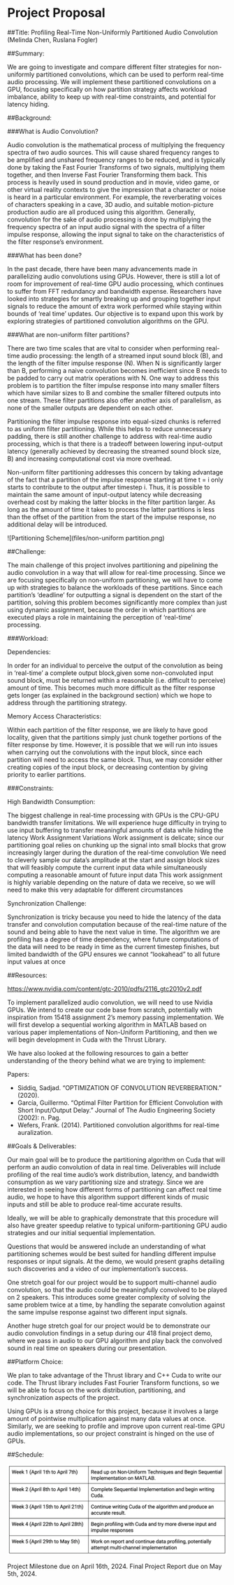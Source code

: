 # Project Proposal

##Title: Profiling Real-Time Non-Uniformly Partitioned Audio Convolution (Melinda Chen, Ruslana Fogler)

##Summary: 

We are going to investigate and compare different filter strategies for non-uniformly partitioned convolutions, which can be used to perform real-time audio processing. We will implement these partitioned convolutions on a GPU, focusing specifically on how partition strategy affects workload imbalance, ability to keep up with real-time constraints, and potential for latency hiding.

##Background:

###What is Audio Convolution?

Audio convolution is the mathematical process of multiplying the frequency spectra of two audio sources. This will cause shared frequency ranges to be amplified and unshared frequency ranges to be reduced, and is typically done by taking the Fast Fourier Transforms of two signals, multiplying them together, and then Inverse Fast Fourier Transforming them back. This process is heavily used in sound production and in movie, video game, or other virtual reality contexts to give the impression that a character or noise is heard in a particular environment. For example, the reverberating voices of characters speaking in a cave, 3D audio, and suitable motion-picture production audio are all produced using this algorithm. Generally, convolution for the sake of audio processing is done by multiplying the frequency spectra of an input audio signal with the spectra of a filter impulse response, allowing the input signal to take on the characteristics of the filter response’s environment.

###What has been done?

In the past decade, there have been many advancements made in parallelizing audio convolutions using GPUs. However, there is still a lot of room for improvement of real-time GPU audio processing, which continues to suffer from FFT redundancy and bandwidth expense. Researchers have looked into strategies for smartly breaking up and grouping together input signals to reduce the amount of extra work performed while staying within bounds of ‘real time’ updates. Our objective is to expand upon this work by exploring strategies of partitioned convolution algorithms on the GPU.

###What are non-uniform filter partitions?

There are two time scales that are vital to consider when performing real-time audio processing: the length of a streamed input sound block (B), and the length of the filter impulse response (N). When N is significantly larger than B, performing a naive convolution becomes inefficient since B needs to be padded to carry out matrix operations with N. 
One way to address this problem is to partition the filter impulse response into many smaller filters which have similar sizes to B and combine the smaller filtered outputs into one stream. These filter partitions also offer another axis of parallelism, as none of the smaller outputs are dependent on each other.

Partitioning the filter impulse response into equal-sized chunks is referred to as uniform filter partitioning. While this helps to reduce unnecessary padding, there is still another challenge to address with real-time audio processing, which is that there is a tradeoff between lowering input-output latency (generally achieved by decreasing the streamed sound block size, B) and increasing computational cost via more overhead.

Non-uniform filter partitioning addresses this concern by taking advantage of the fact that a partition of the impulse response starting at time t = i only starts to contribute to the output after timestep i. Thus, it is possible to maintain the same amount of input-output latency while decreasing overhead cost by making the latter blocks in the filter partition larger. As long as the amount of time it takes to process the latter partitions is less than the offset of the partition from the start of the impulse response, no additional delay will be introduced.


![Partitioning Scheme](files/non-uniform partition.png)

##Challenge:

The main challenge of this project involves partitioning and pipelining the audio convolution in a way that will allow for real-time processing. Since we are focusing specifically on non-uniform partitioning, we will have to come up with strategies to balance the workloads of these partitions. Since each partition’s ‘deadline’ for outputting a signal is dependent on the start of the partition, solving this problem becomes significantly more complex than just using dynamic assignment, because the order in which partitions are executed plays a role in maintaining the perception of ‘real-time’ processing.

###Workload:

Dependencies:

In order for an individual to perceive the output of the convolution as being in ‘real-time’ a complete output block,given some non-convoluted input sound block, must be returned within a reasonable (i.e. difficult to perceive) amount of time. This becomes much more difficult as the filter response gets longer (as explained in the background section) which we hope to address through the partitioning strategy.

Memory Access Characteristics:

Within each partition of the filter response, we are likely to have good locality, given that the partitions simply just chunk together portions of the filter response by time. However, it is possible that we will run into issues when carrying out the convolutions with the input block, since each partition will need to access the same block. Thus, we may consider either creating copies of the input block, or decreasing contention by giving priority to earlier partitions. 

###Constraints:

High Bandwidth Consumption:

The biggest challenge in real-time processing with GPUs is the CPU-GPU bandwidth transfer limitations. 
We will experience huge difficulty in trying to use input buffering to transfer meaningful amounts of data while hiding the latency
Work Assignment Variations
Work assignment is delicate; since our partitioning goal relies on chunking up the signal into small blocks that grow increasingly larger during the duration of the real-time convolution
We need to cleverly sample our data’s amplitude at the start and assign block sizes that will feasibly compute the current input data while simultaneously computing a reasonable amount of future input data
This work assignment is highly variable depending on the nature of data we receive, so we will need to make this very adaptable for different circumstances

Synchronization Challenge:

Synchronization is tricky because you need to hide the latency of the data transfer and convolution computation because of the real-time nature of the sound and being able to have the next value in time. 
The algorithm we are profiling has a degree of time dependency, where future computations of the data will need to be ready in time as the current timestep finishes, but limited bandwidth of the GPU ensures we cannot “lookahead” to all future input values at once

##Resources:

https://www.nvidia.com/content/gtc-2010/pdfs/2116_gtc2010v2.pdf

To implement parallelized audio convolution, we will need to use Nvidia GPUs. We intend to create our code base from scratch, potentially with inspiration from 15418 assignment 2’s memory passing implementation. We will first develop a sequential working algorithm in MATLAB based on various paper implementations of Non-Uniform Partitioning, and then we will begin development in Cuda with the Thrust Library. 

We have also looked at the following resources to gain a better understanding of the theory behind what we are trying to implement:

Papers:
- Siddiq, Sadjad. “OPTIMIZATION OF CONVOLUTION REVERBERATION.” (2020).
- García, Guillermo. “Optimal Filter Partition for Efficient Convolution with Short Input/Output Delay.” Journal of The Audio Engineering Society (2002): n. Pag. 
- Wefers, Frank. (2014). Partitioned convolution algorithms for real-time auralization.  


##Goals & Deliverables:

Our main goal will be to produce the partitioning algorithm on Cuda that will perform an audio convolution of data in real time. Deliverables will include profiling of the real time audio’s work distribution, latency, and bandwidth consumption as we vary partitioning size and strategy. Since we are interested in seeing how different forms of partitioning can affect real time audio, we hope to have this algorithm support different kinds of music inputs and still be able to produce real-time accurate results. 

Ideally, we will be able to graphically demonstrate that this procedure will also have greater speedup relative to typical uniform-partitioning GPU audio strategies and our initial sequential implementation. 

Questions that would be answered include an understanding of what partitioning schemes would be best suited for handling different impulse responses or input signals. At the demo, we would present graphs detailing such discoveries and a video of our implementation’s success. 

One stretch goal for our project would be to support multi-channel audio convolution, so that the audio could be meaningfully convolved to be played on 2 speakers. This introduces some greater complexity of solving the same problem twice at a time, by handling the separate convolution against the same impulse response against two different input signals. 

Another huge stretch goal for our project would be to demonstrate our audio convolution findings in a setup during our 418 final project demo, where we pass in audio to our GPU algorithm and play back the convolved sound in real time on speakers during our presentation. 



##Platform Choice: 

We plan to take advantage of the Thrust library and C++ Cuda to write our code. The Thrust library includes Fast Fourier Transform functions, so we will be able to focus on the work distribution, partitioning, and synchronization aspects of the project. 

Using GPUs is a strong choice for this project, because it involves a large amount of pointwise multiplication against many data values at once. Similarly, we are seeking to profile and improve upon current real-time GPU audio implementations, so our project constraint is hinged on the use of GPUs. 


##Schedule:

![Schedule](files/schedule.png)

Project Milestone due on April 16th, 2024.
Final Project Report due on May 5th, 2024. 

